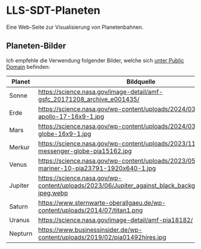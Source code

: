 # LLS-SDT-Planeten

Eine Web-Seite zur Visualisierung von Planetenbahnen.


## Planeten-Bilder

Ich empfehle die Verwendung folgender Bilder, welche sich [unter Public Domain](https://www.nasa.gov/nasa-brand-center/images-and-media/) befinden:

Planet | Bildquelle
--- | ---
Sonne | https://science.nasa.gov/image-detail/amf-gsfc_20171208_archive_e001435/
Erde | https://science.nasa.gov/wp-content/uploads/2024/03/blue-marble-apollo-17-16x9-1.jpg
Mars | https://science.nasa.gov/wp-content/uploads/2024/03/mars-full-globe-16x9-1.jpg
Merkur | https://science.nasa.gov/wp-content/uploads/2023/11/mercury-messenger-globe-pia15162.jpg
Venus | https://science.nasa.gov/wp-content/uploads/2023/05/venus-mariner-10-pia23791-1920x640-1.jpg
Jupiter | https://science.nasa.gov/wp-content/uploads/2023/06/Jupiter_against_black_background_of_space-jpeg.webp
Saturn | https://www.sternwarte-oberallgaeu.de/wp-content/uploads/2014/07/titan1.png
Uranus | https://science.nasa.gov/image-detail/amf-pia18182/
Nepturn | https://www.businessinsider.de/wp-content/uploads/2019/02/pia01492hires.jpg